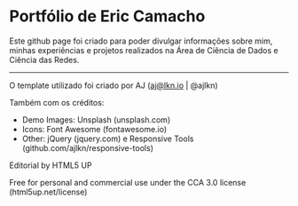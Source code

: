 # Portfólio de Eric Camacho
Este github page foi criado para poder divulgar informações sobre mim, minhas experiências e projetos realizados na Área de Ciência de Dados e Ciência das Redes.


----------
O template utilizado foi criado por AJ (aj@lkn.io | @ajlkn)  

Também com os créditos:  
- Demo Images:  Unsplash (unsplash.com)    
- Icons: Font Awesome (fontawesome.io)  
- Other: jQuery (jquery.com) e Responsive Tools (github.com/ajlkn/responsive-tools)  

Editorial by HTML5 UP

Free for personal and commercial use under the CCA 3.0 license (html5up.net/license)  
